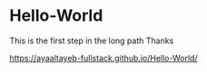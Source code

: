 # Hello-World

This is the first step in the long path 
Thanks

https://ayaaltayeb-fullstack.github.io/Hello-World/
